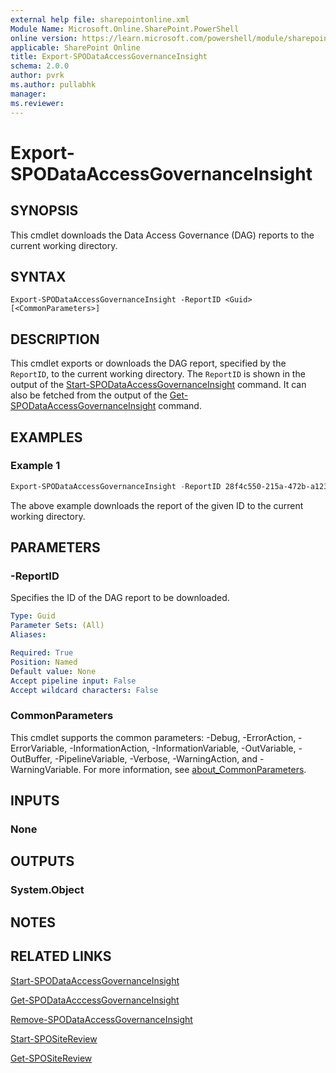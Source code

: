 ```yaml
---
external help file: sharepointonline.xml
Module Name: Microsoft.Online.SharePoint.PowerShell
online version: https://learn.microsoft.com/powershell/module/sharepoint-online/export-spodataaccessgovernanceinsight
applicable: SharePoint Online
title: Export-SPODataAccessGovernanceInsight
schema: 2.0.0
author: pvrk
ms.author: pullabhk
manager: 
ms.reviewer:
---
```


# Export-SPODataAccessGovernanceInsight

## SYNOPSIS

This cmdlet downloads the Data Access Governance (DAG) reports to the current working directory.

## SYNTAX

```
Export-SPODataAccessGovernanceInsight -ReportID <Guid> [<CommonParameters>]
```

## DESCRIPTION

This cmdlet exports or downloads the DAG report, specified by the `ReportID`, to the current working directory. The `ReportID` is shown in the output of the [Start-SPODataAccessGovernanceInsight](./Start-SPODataAccessGovernanceInsight.md) command. It can also be fetched from the output of the [Get-SPODataAccessGovernanceInsight](./Get-SPODataAccessGovernanceInsight.md) command.

## EXAMPLES

### Example 1

```powershell
Export-SPODataAccessGovernanceInsight -ReportID 28f4c550-215a-472b-a123-c11e5fa8804c
```

The above example downloads the report of the given ID to the current working directory.

## PARAMETERS

### -ReportID

Specifies the ID of the DAG report to be downloaded.

```yaml
Type: Guid
Parameter Sets: (All)
Aliases:

Required: True
Position: Named
Default value: None
Accept pipeline input: False
Accept wildcard characters: False
```

### CommonParameters

This cmdlet supports the common parameters: -Debug, -ErrorAction, -ErrorVariable, -InformationAction, -InformationVariable, -OutVariable, -OutBuffer, -PipelineVariable, -Verbose, -WarningAction, and -WarningVariable. For more information, see [about_CommonParameters](http://go.microsoft.com/fwlink/?LinkID=113216).

## INPUTS

### None

## OUTPUTS

### System.Object

## NOTES

## RELATED LINKS

[Start-SPODataAccessGovernanceInsight](./Start-SPODataAccessGovernanceInsight.md)

[Get-SPODataAcccessGovernanceInsight](./Get-SPODataAccessGovernanceInsight.md)

[Remove-SPODataAccessGovernanceInsight](./Remove-SPODataAccessGovernanceInsight.md)

[Start-SPOSiteReview](./Start-SPOSiteReview.md)

[Get-SPOSiteReview](./Get-SPOSiteReview.md)
